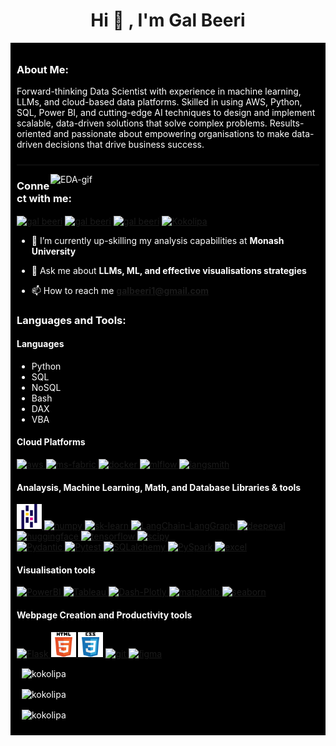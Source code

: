 
<h1 align="center">Hi  👋 ,  I'm Gal Beeri</h1>

<div style="background-color: #000000; color: #ffffff; padding: 10px;">

### About Me:
Forward-thinking Data Scientist with experience in machine learning, LLMs, and cloud-based data platforms. Skilled in using AWS, Python, SQL, Power BI, and cutting-edge AI techniques to design and implement scalable, data-driven solutions that solve complex problems. Results-oriented and passionate about empowering organisations to make data-driven decisions that drive business success. 

#####
----
<img align="right" alt="EDA-gif" width="430" src="https://miro.medium.com/v2/1*Owa2rsDG6Rwv1IM_RdsL3A.gif">



<h3 align="left">Connect with me:</h3>
<p align="left">
<a href="https://www.linkedin.com/in/gal-beeri" target="blank"><img align="center" src="https://raw.githubusercontent.com/rahuldkjain/github-profile-readme-generator/master/src/images/icons/Social/linked-in-alt.svg" alt="gal beeri" height="30" width="40" /></a>
<a href="https://stackoverflow.com/users/21672507/gal-beeri" target="blank"><img align="center" src="https://raw.githubusercontent.com/rahuldkjain/github-profile-readme-generator/master/src/images/icons/Social/stack-overflow.svg" alt="gal beeri" height="30" width="40" /></a>
<a href="https://www.kaggle.com/galbeeri" target="blank"><img align="center" src="https://raw.githubusercontent.com/rahuldkjain/github-profile-readme-generator/master/src/images/icons/Social/kaggle.svg" alt="gal beeri" height="30" width="40" /></a>
<a href="https://discord.gg/Kokolipa" target="blank"><img align="center" src="https://raw.githubusercontent.com/rahuldkjain/github-profile-readme-generator/master/src/images/icons/Social/discord.svg" alt="Kokolipa" height="30" width="40" /></a>
</p>

- 🌱 I’m currently up-skilling my analysis capabilities at **Monash University**

- 💬 Ask me about **LLMs, ML, and effective visualisations strategies**

- 📫 How to reach me **galbeeri1@gmail.com**

<h3 align="left">Languages and Tools:</h3>

#### Languages
* Python
* SQL
* NoSQL
* Bash 
* DAX
* VBA

#### Cloud Platforms
<p &nbsp; align="left"> 
    <a href="https://aws.amazon.com/" target="_blank" rel="noreferrer"> <img src="https://upload.wikimedia.org/wikipedia/commons/thumb/9/93/Amazon_Web_Services_Logo.svg/300px-Amazon_Web_Services_Logo.svg.png" alt="aws" width="40" height="40"/> </a>
    <a href="https://www.microsoft.com/en-us/microsoft-fabric" target="_blank" rel="noreferrer"> <img src="https://debruyn.dev/2023/all-microsoft-fabric-icons-for-diagramming-old-version/Fabric_final_x256.png" alt="ms-fabric" width="40" height="40"/> </a>
    <a href="https://www.docker.com/" target="_blank" rel="noreferrer"> <img src="https://pbs.twimg.com/profile_images/1816856437567406080/ByISu1ft_400x400.jpg" alt="docker" width="40" height="40"/> </a>
    <a href="https://mlflow.org/" target="_blank" rel="noreferrer"> <img src="https://d15shllkswkct0.cloudfront.net/wp-content/blogs.dir/1/files/2018/09/MLflow-logo.png" alt="mlflow" width="40" height="40"/> </a>
    <a href="https://www.langchain.com/langsmith" target="_blank" rel="noreferrer"> <img src="https://ph-files.imgix.net/fdd9fe94-4a2d-4f8c-87c6-0d25bf25b8fe.png?auto=format" alt="langsmith" width="40" height="40"/> </a>
</p>



#### Analaysis, Machine Learning, Math, and Database Libraries & tools
<p &nbsp; align="left"> 
    <a href="https://pandas.pydata.org/" target="_blank" rel="noreferrer"> <img src="https://raw.githubusercontent.com/devicons/devicon/2ae2a900d2f041da66e950e4d48052658d850630/icons/pandas/pandas-original.svg" alt="pandas" width="40" height="40"/> </a>
    <a href="https://numpy.org/" target="_blank" rel="noreferrer"> <img src="https://numpy.org/images/logo.svg" alt="numpy" width="40" height="40"/> </a>
    <a href="https://scikit-learn.org/stable/index.html" target="_blank" rel="noreferrer"> <img src="https://scikit-learn.org/stable/_static/scikit-learn-logo-small.png" alt="sk-learn" width="60" height="40"/> </a>
    <a href=https://www.langchain.com/" target="_blank" rel="noreferrer"> <img src="https://uploads-ssl.webflow.com/65ff950538088944d66126b3/662ef3209b872e92e41212f6_cookieicon.png" alt="LangChain-LangGraph" width="60" height="40"/> </a>
    <a href="https://docs.confident-ai.com/" target="_blank" rel="noreferrer"> <img src="https://docs.confident-ai.com/icons/logo.svg" alt="deepeval" width="60" height="40"/> </a>
    <a href="https://huggingface.co/" target="_blank" rel="noreferrer"> <img src="https://huggingface.co/front/assets/huggingface_logo-noborder.svg" alt="huggingface" width="60" height="40"/> </a>
    <a href="https://www.tensorflow.org/" target="_blank" rel="noreferrer"> <img src="https://www.gstatic.com/devrel-devsite/prod/v9d8458b4d932582248eb0dcdffdc6a8fe4b6994060b14993d6b364721b7e870f/tensorflow/images/lockup.svg" alt="tensorflow" width="60" height="40"/> </a>
    <a href="https://scipy.org/" target="_blank" rel="noreferrer"> <img src="https://scipy.org/images/logo.svg" alt="scipy" width="40" height="40"/> </a>
    <br>
    <a href="https://docs.pydantic.dev/latest/" target="_blank" rel="noreferrer"> <img src="https://docs.pydantic.dev/latest/logo-white.svg" alt="Pydantic" width="40" height="40"/> </a>
    <a href="https://docs.pytest.org/en/stable/" target="_blank" rel="noreferrer"> <img src="https://docs.pytest.org/en/stable/_static/pytest1.png" alt="Pytest" width="40" height="40"/> </a>
    <a href="https://www.sqlalchemy.org/" target="_blank" rel="noreferrer"> <img src="https://www.sqlalchemy.org/img/sqla_logo.png" alt="SQLalchemy" width="80" height="40"/> </a>
    <a href="https://spark.apache.org/docs/latest/api/python/index.html" target="_blank" rel="noreferrer"> <img src="https://miro.medium.com/v2/1*nPcdyVwgcuEZiEZiRqApug.jpeg" alt="PySpark" width="50" height="40"/> </a>
    <a href="https://www.microsoft.com/en-au/microsoft-365/excel" target="_blank" rel="noreferrer"> <img src="https://upload.wikimedia.org/wikipedia/commons/thumb/3/34/Microsoft_Office_Excel_%282019%E2%80%93present%29.svg/1200px-Microsoft_Office_Excel_%282019%E2%80%93present%29.svg.png" alt="excel" width="40" height="40"/> </a>
</p>

#### Visualisation tools
<p &nbsp; align="left"> 
    <a href="https://powerbi.microsoft.com/en-au/" target="_blank" rel="noreferrer"> <img src="https://encrypted-tbn0.gstatic.com/images?q=tbn:ANd9GcS4hzOS5W2J2PjB4JssJDrmx1b7xFn0yt0uCw&usqp=CAU" alt="PowerBI" width="65" height="40"/> </a>
    <a href="https://www.tableau.com/" target="_blank" rel="noreferrer"> <img src="https://encrypted-tbn0.gstatic.com/images?q=tbn:ANd9GcQRpwbJ2LiaR2NxEDO1PX6OOBJM1UGovi4toQ&usqp=CAU" alt="Tableau" width="85" height="40"/> </a>
    <a href="https://plotly.com/dash/" target="_blank" rel="noreferrer"> <img src="https://miro.medium.com/v2/resize:fit:1200/1*TFyuPnhE9tGKJ7FmJkUnDA.png" alt="Dash-Plotly" width="60" height="45"/> </a>
    <a href="https://matplotlib.org/" target="_blank" rel="noreferrer"> <img src="https://matplotlib.org/_static/logo_light.svg" alt="matplotlib" width="40" height="40"/> </a>
    <a href="https://seaborn.pydata.org/" target="_blank" rel="noreferrer"> <img src="https://seaborn.pydata.org/_images/logo-mark-lightbg.svg" alt="seaborn" width="40" height="40"/> </a> 
</p>

#### Webpage Creation and Productivity tools
<p &nbsp; align="left"> 
    <a href="https://flask.palletsprojects.com/en/2.3.x/" target="_blank" rel="noreferrer"> <img src="https://flask.palletsprojects.com/en/2.3.x/_images/flask-horizontal.png" alt="Flask" width="66" height="40"/> </a>
    <a href="https://www.w3.org/html/" target="_blank" rel="noreferrer"> <img src="https://raw.githubusercontent.com/devicons/devicon/master/icons/html5/html5-original-wordmark.svg" alt="html5" width="40" height="40"/> </a>
    <a href="https://www.w3schools.com/css/" target="_blank" rel="noreferrer"> <img src="https://raw.githubusercontent.com/devicons/devicon/master/icons/css3/css3-original-wordmark.svg" alt="css3" width="40" height="40"/> </a> 
    <a href="https://git-scm.com/" target="_blank" rel="noreferrer"> <img src="https://www.vectorlogo.zone/logos/git-scm/git-scm-icon.svg" alt="git" width="40" height="40"/> </a>
    <a href="https://www.figma.com/" target="_blank" rel="noreferrer"> <img src="https://www.vectorlogo.zone/logos/figma/figma-icon.svg" alt="figma" width="40" height="40"/> </a>
</p>


<p> &nbsp;
    <img align="center" src="https://github-readme-stats.vercel.app/api/top-langs?username=kokolipa&show_icons=true&theme=radical&locale=en&layout=compact" alt="kokolipa" />
</p>


<p> &nbsp;
    <img align="center" src="https://github-readme-streak-stats.herokuapp.com/?user=kokolipa&theme=radical" alt="kokolipa" width="450" />
</p>

<p>  &nbsp;
    <img align="center" src="https://github-readme-stats.vercel.app/api?username=kokolipa&hide=issues,contribs&show_icons=true&theme=radical&locale=en" alt="kokolipa" />
</p>

</div>


